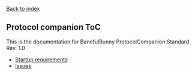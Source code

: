 [Back to index](../index.md)

## Protocol companion ToC

This is the documentation for BanefulBunny ProtocolCompanion Standard Rev. 1.0

- [Startup requirements](./requirements.md)
- [Issues](./issues.md)
